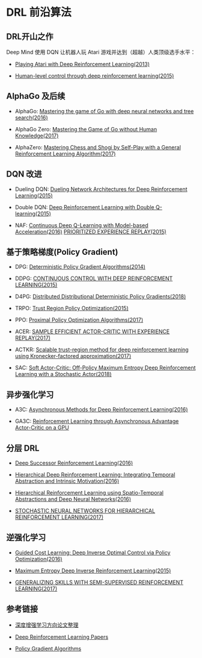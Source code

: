# DRL 前沿算法

## DRL开山之作
Deep Mind 使用 DQN 让机器人玩 Atari 游戏并达到（超越）人类顶级选手水平：

+ [Playing Atari with Deep Reinforcement Learning(2013)](https://arxiv.org/pdf/1312.5602.pdf)

+ [Human-level control through deep reinforcement learning(2015)](https://daiwk.github.io/assets/dqn.pdf)

## AlphaGo 及后续

+ AlphaGo: [Mastering the game of Go with deep neural networks and tree search(2016)](https://storage.googleapis.com/deepmind-media/alphago/AlphaGoNaturePaper.pdf)

+ AlphaGo Zero: [Mastering the Game of Go without Human Knowledge(2017)](http://discovery.ucl.ac.uk/10045895/1/agz_unformatted_nature.pdf)

+ AlphaZero: [Mastering Chess and Shogi by Self-Play with a General Reinforcement Learning Algorithm(2017)](https://arxiv.org/pdf/1712.01815.pdf)

## DQN 改进
+ Dueling DQN: [Dueling Network Architectures for Deep Reinforcement Learning(2015)](https://arxiv.org/pdf/1511.06581.pdf)

+ Double DQN: [Deep Reinforcement Learning with Double Q-learning(2015)](https://arxiv.org/pdf/1509.06461.pdf)

+ NAF: [Continuous Deep Q-Learning with Model-based Acceleration(2016)](https://arxiv.org/pdf/1603.00748.pdf)
[PRIORITIZED EXPERIENCE REPLAY(2015)](https://arxiv.org/pdf/1511.05952.pdf)

## 基于策略梯度(Policy Gradient)
+ DPG: [Deterministic Policy Gradient Algorithms(2014)](https://hal.inria.fr/file/index/docid/938992/filename/dpg-icml2014.pdf)

+ DDPG: [CONTINUOUS CONTROL WITH DEEP REINFORCEMENT LEARNING(2015)](https://arxiv.org/pdf/1509.02971.pdf)

+ D4PG: [Distributed Distributional Deterministic Policy Gradients(2018)](https://openreview.net/pdf?id=SyZipzbCb)

+ TRPO: [Trust Region Policy Optimization(2015)](https://arxiv.org/pdf/1502.05477.pdf)

+ PPO: [Proximal Policy Optimization Algorithms(2017)](https://arxiv.org/pdf/1707.06347.pdf)

+ ACER: [SAMPLE EFFICIENT ACTOR-CRITIC WITH EXPERIENCE REPLAY(2017)](https://arxiv.org/pdf/1611.01224.pdf)

+ ACTKR: [Scalable trust-region method for deep reinforcement learning using Kronecker-factored approximation(2017)](https://arxiv.org/pdf/1708.05144.pdf)

+ SAC: [Soft Actor-Critic: Off-Policy Maximum Entropy Deep Reinforcement Learning with a Stochastic Actor(2018)](https://arxiv.org/pdf/1801.01290.pdf)

## 异步强化学习
+ A3C: [Asynchronous Methods for Deep Reinforcement Learning(2016)](http://arxiv.org/abs/1602.01783)

+ GA3C: [Reinforcement Learning through Asynchronous Advantage Actor-Critic on a GPU](https://openreview.net/pdf?id=r1VGvBcxl)

## 分层 DRL
+ [Deep Successor Reinforcement Learning(2016)](https://arxiv.org/pdf/1606.02396.pdf)

+ [Hierarchical Deep Reinforcement Learning: Integrating Temporal Abstraction and Intrinsic Motivation(2016)](https://arxiv.org/pdf/1604.06057.pdf)

+ [Hierarchical Reinforcement Learning using Spatio-Temporal Abstractions and Deep Neural Networks(2016)](https://arxiv.org/pdf/1605.05359v1.pdf)

+ [STOCHASTIC NEURAL NETWORKS FOR HIERARCHICAL REINFORCEMENT LEARNING(2017)](https://openreview.net/pdf?id=B1oK8aoxe)

## 逆强化学习
+ [Guided Cost Learning: Deep Inverse Optimal Control via Policy Optimization(2016)](https://arxiv.org/pdf/1603.00448v3.pdf)

+ [Maximum Entropy Deep Inverse Reinforcement Learning(2015)](https://arxiv.org/pdf/1507.04888v3.pdf)
+ [GENERALIZING SKILLS WITH SEMI-SUPERVISED REINFORCEMENT LEARNING(2017)](https://arxiv.org/pdf/1612.00429.pdf)

## 参考链接
+ [深度增强学习方向论文整理](https://zhuanlan.zhihu.com/p/23600620)

+ [Deep Reinforcement Learning Papers](https://github.com/muupan/deep-reinforcement-learning-papers)

+ [Policy Gradient Algorithms](https://lilianweng.github.io/lil-log/2018/04/08/policy-gradient-algorithms.html)
